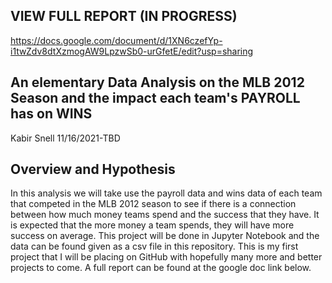 ## VIEW FULL REPORT (IN PROGRESS)
https://docs.google.com/document/d/1XN6czefYp-i1twZdv8dtXzmogAW9LpzwSb0-urGfetE/edit?usp=sharing

## An elementary Data Analysis on the MLB 2012 Season and the impact each team's PAYROLL has on WINS
Kabir Snell 11/16/2021-TBD

## Overview and Hypothesis
In this analysis we will take use the payroll data and wins data of each team that competed in the MLB 2012 season to see if there is a connection between how much money teams spend and the success that they have. It is expected that the more money a team spends, they will have more success on average. This project will be done in Jupyter Notebook and the data can be found given as a csv file in this repository. This is my first project that I will be placing on GitHub with hopefully many more and better projects to come.
A full report can be found at the google doc link below.

